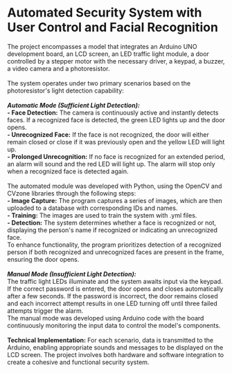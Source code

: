 # Automated Security System with User Control and Facial Recognition
  The project encompasses a model that integrates an Arduino UNO development board, an LCD screen, an LED traffic light module, a door controlled by a stepper motor with the necessary driver, a keypad, a buzzer, a video camera and a photoresistor. <br/>
<br/>
  The system operates under two primary scenarios based on the photoresistor's light detection capability:<br/>
  <br/>
_**Automatic Mode (Sufficient Light Detection):**_ <br/>
  **- Face Detection:**  The camera is continuously active and instantly detects faces. If a recognized face is detected, the green LED lights up and the door opens. <br/>
  **- Unrecognized Face:**  If the face is not recognized, the door will either remain closed or close if it was previously open and the yellow LED will light up. <br/>
  **- Prolonged Unrecognition:**  If no face is recognized for an extended period, an alarm will sound and the red LED will light up. The alarm will stop only when a recognized face is detected again. <br/>
<br/>
The automated module was developed with Python, using the OpenCV and CVzone libraries through the following steps: <br/>
**- Image Capture:** The program captures a series of images, which are then uploaded to a database with corresponding IDs and names. <br/>
**- Training:** The images are used to train the system with .yml files. <br/>
**- Detection:** The system determines whether a face is recognized or not, displaying the person's name if recognized or indicating an unrecognized face. <br/>
  To enhance functionality, the program prioritizes detection of a recognized person if both recognized and unrecognized faces are present in the frame, ensuring the door opens.<br/> 
<br/>
_**Manual Mode (Insufficient Light Detection):**_ <br/>
  The traffic light LEDs illuminate and the system awaits input via the keypad. If the correct password is entered, the door opens and closes automatically after a few seconds. If the password is incorrect, the door remains closed and each incorrect attempt results in one LED turning off until three failed attempts trigger the alarm. <br/>
  The manual mode was developed using Arduino code with the board continuously monitoring the input data to control the model's components. <br/>
  <br/>
  **Technical Implementation:** For each scenario, data is transmitted to the Arduino, enabling appropriate sounds and messages to be displayed on the LCD screen. The project involves both hardware and software integration to create a cohesive and functional security system.
